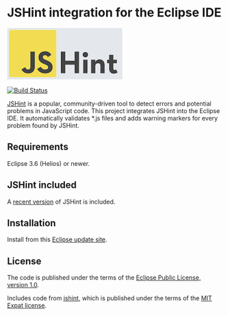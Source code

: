 JSHint integration for the Eclipse IDE
======================================

![JSHint](jshint.png)

[![Build Status](https://travis-ci.com/laurentmuller/jshint-eclipse.svg?branch=master)](https://travis-ci.com/laurentmuller/jshint-eclipse)

[JSHint](http://www.jshint.com/about/) is a popular, community-driven tool to detect errors and potential problems in JavaScript code.  This project integrates JSHint into the Eclipse IDE.  It automatically validates \*.js files and adds warning markers for every problem found by JSHint.

Requirements
------------

Eclipse 3.6 (Helios) or newer.

JSHint included
---------------

A [recent version](https://github.com/laurentmuller/jshint-eclipse/tree/master/com.eclipsesource.jshint/src/com/jshint) of JSHint is included.

Installation
------------

Install from this [Eclipse update site](https://www.bibi.nu/jshint-eclipse/index.html).

License
-------

The code is published under the terms of the [Eclipse Public License, version 1.0](http://www.eclipse.org/legal/epl-v10.html).

Includes code from [jshint](https://github.com/jshint/jshint/), which is published under the terms of the  [MIT Expat license](https://www.gnu.org/licenses/license-list.html#Expat).

